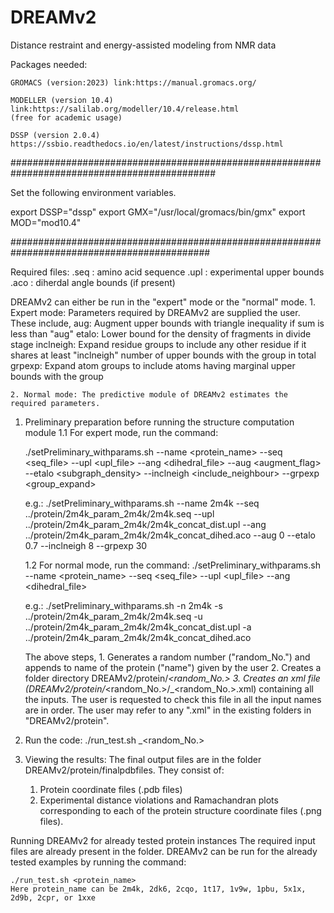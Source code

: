 # DREAMv2
Distance restraint and energy-assisted modeling from NMR data


Packages needed:

	GROMACS (version:2023) link:https://manual.gromacs.org/

	MODELLER (version 10.4) link:https://salilab.org/modeller/10.4/release.html
	(free for academic usage)	

	DSSP (version 2.0.4) https://ssbio.readthedocs.io/en/latest/instructions/dssp.html


#############################################################################################

Set the following environment variables.

export DSSP="dssp"
export GMX="/usr/local/gromacs/bin/gmx"
export MOD="mod10.4"


############################################################################################

Required files:
	.seq : amino acid sequence
	.upl : experimental upper bounds 
	.aco : diherdal angle bounds (if present)


DREAMv2 can either be run in the "expert" mode or the "normal" mode. 
	1. Expert mode: Parameters required by DREAMv2 are supplied the user. These include,
		aug: 		Augment upper bounds with triangle inequality if sum is less than "aug"
		etalo:		Lower bound for the density of fragments in divide stage
		inclneigh:	Expand residue groups to include any other residue if it shares at least "inclneigh" number of upper bounds with the group in total
		grpexp:		Expand atom groups to include atoms having marginal upper bounds with the group

	2. Normal mode: The predictive module of DREAMv2 estimates the required parameters.



1. Preliminary preparation before running the structure computation module
	1.1 For expert mode, run the command:

	./setPreliminary_withparams.sh --name <protein_name> --seq <seq_file> --upl <upl_file> --ang <dihedral_file> --aug <augment_flag> --etalo <subgraph_density> --inclneigh <include_neighbour> --grpexp <group_expand>

	e.g.:
	./setPreliminary_withparams.sh --name 2m4k --seq ../protein/2m4k_param_2m4k/2m4k.seq --upl ../protein/2m4k_param_2m4k/2m4k_concat_dist.upl --ang ../protein/2m4k_param_2m4k/2m4k_concat_dihed.aco --aug 0 --etalo 0.7 --inclneigh 8 --grpexp 30


	1.2 For normal mode, run the command:
	./setPreliminary_withparams.sh --name <protein_name> --seq <seq_file> --upl <upl_file> --ang <dihedral_file>

	e.g.:
	./setPreliminary_withparams.sh -n 2m4k -s ../protein/2m4k_param_2m4k/2m4k.seq -u ../protein/2m4k_param_2m4k/2m4k_concat_dist.upl -a ../protein/2m4k_param_2m4k/2m4k_concat_dihed.aco


	The above steps,
		1. Generates a random number ("random_No.") and appends to name of the protein ("name") given by the user
		2. Creates a folder directory DREAMv2/protein/<name>_<random_No.>
		3. Creates an xml file (DREAMv2/protein/<name>_<random_No.>/<name>_<random_No.>.xml) containing all the inputs. The user is requested to check this file in all the input names are in order. The user may refer to any ".xml" in the existing folders in "DREAMv2/protein".

2. Run the code:
	./run_test.sh <name>_<random_No.>


3. Viewing the results:
	The final output files are in the folder DREAMv2/protein/finalpdbfiles. They consist of:
	1. Protein coordinate files (.pdb files)
	2. Experimental distance violations and Ramachandran plots corresponding to each of the protein structure coordinate files (.png files).


Running DREAMv2 for already tested protein instances
	The required input files are already present in the folder. DREAMv2 can be run for the already tested examples by running the command:

	./run_test.sh <protein_name>
	Here protein_name can be 2m4k, 2dk6, 2cqo, 1t17, 1v9w, 1pbu, 5x1x, 2d9b, 2cpr, or 1xxe




